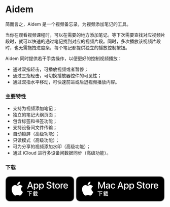 # Aidem

简而言之，Aidem 是一个视频备忘录，为视频添加笔记的工具。

当你在观看视频课程时，可以在需要的地方添加笔记。等下次需要查找对应视频片段时，就可以快速的通过笔记找到对应的视频片段。同时，多次播放该视频片段时，也无需拖拽进度条，每个笔记都提供独立的播放控制按钮。

Aidem 同时提供若干手势操作，以便更好的控制视频播放：

- 通过双指轻击，可播放视频或者暂停；
- 通过三指轻击，可切换播放器控件的可见性；
- 通过双指水平移动，可快速前进或后退视频播放内容。


### 主要特性

- 支持为视频添加笔记；  
- 独立的笔记大纲页面；  
- 包含标签和书签功能；  
- 支持设备间文件传输；  
- 自动锁屏（高级功能）；  
- 只读模式（高级功能）；  
- 可为分享的视频添加水印（高级功能）；  
- 通过 iCloud 进行多设备间数据同步（高级功能）。


### 下载

[![前往 App Store 下载](../_assets/Download_on_the_App_Store_Badge_CNSC_RGB_blk_092917.svg "前往App Store 下载")](https://apps.apple.com/cn/app/aidem/id1554794581)
[![前往 Mac App Store 下载](../_assets/Download_on_the_Mac_App_Store_Badge_CNSC_RGB_blk_092917.svg "前往 Mac App Store 下载")](https://apps.apple.com/cn/app/aidem/id1554794581)

